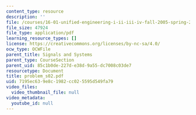 ```yaml
---
content_type: resource
description: ''
file: /courses/16-01-unified-engineering-i-ii-iii-iv-fall-2005-spring-2006/7195ec639e8c1982cc025595d549fa79_problem_s02.pdf
file_size: 47924
file_type: application/pdf
learning_resource_types: []
license: https://creativecommons.org/licenses/by-nc-sa/4.0/
ocw_type: OCWFile
parent_title: Signals and Systems
parent_type: CourseSection
parent_uid: 85c1b0de-227d-e38d-9a55-dc7008c03de7
resourcetype: Document
title: problem_s02.pdf
uid: 7195ec63-9e8c-1982-cc02-5595d549fa79
video_files:
  video_thumbnail_file: null
video_metadata:
  youtube_id: null
---
```

